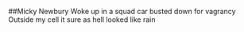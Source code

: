 ##Micky Newbury
Woke up in a squad car busted down for vagrancy
Outside my cell it sure as hell looked like rain